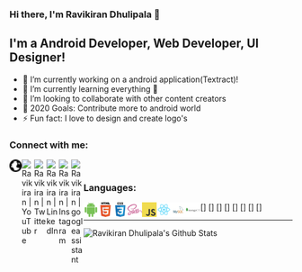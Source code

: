 ### Hi there, I'm Ravikiran Dhulipala 👋

## I'm a Android Developer, Web Developer, UI Designer!
- 🔭 I’m currently working on a android application(Textract)!
- 🌱 I’m currently learning everything 🤣
- 👯 I’m looking to collaborate with other content creators
- 🥅 2020 Goals: Contribute more to android world
- ⚡ Fun fact: I love to design and create logo's

### Connect with me:

[<img align="left" alt="ravikiran" width="22px" src="https://raw.githubusercontent.com/iconic/open-iconic/master/svg/globe.svg" />][website]
[<img align="left" alt="Ravikiran | YouTube" width="22px" src="https://cdn.jsdelivr.net/npm/simple-icons@v3/icons/youtube.svg" />][youtube]
[<img align="left" alt="Ravikiran | Twitter" width="22px" src="https://cdn.jsdelivr.net/npm/simple-icons@v3/icons/twitter.svg" />][twitter]
[<img align="left" alt="Ravikiran | LinkedIn" width="22px" src="https://cdn.jsdelivr.net/npm/simple-icons@v3/icons/linkedin.svg" />][linkedin]
[<img align="left" alt="Ravikiran | Instagram" width="22px" src="https://cdn.jsdelivr.net/npm/simple-icons@v3/icons/instagram.svg" />][instagram]
[<img align="left" alt="Ravikiran | googleassistant" width="22px" src="https://cdn.jsdelivr.net/npm/simple-icons@v3/icons/googleassistant.svg" />][g-assistant]
<br />

### Languages:

[<img align="left" alt="Visual Studio Code" width="26px" src="https://raw.githubusercontent.com/github/explore/80688e429a7d4ef2fca1e82350fe8e3517d3494d/topics/android/android.png" />]
[<img align="left" alt="HTML5" width="26px" src="https://raw.githubusercontent.com/github/explore/80688e429a7d4ef2fca1e82350fe8e3517d3494d/topics/html/html.png" />]
[<img align="left" alt="CSS3" width="26px" src="https://raw.githubusercontent.com/github/explore/80688e429a7d4ef2fca1e82350fe8e3517d3494d/topics/css/css.png" />]
[<img align="left" alt="Sass" width="26px" src="https://raw.githubusercontent.com/github/explore/80688e429a7d4ef2fca1e82350fe8e3517d3494d/topics/sass/sass.png" />]
[<img align="left" alt="JavaScript" width="26px" src="https://raw.githubusercontent.com/github/explore/80688e429a7d4ef2fca1e82350fe8e3517d3494d/topics/javascript/javascript.png" />]
[<img align="left" alt="React" width="26px" src="https://raw.githubusercontent.com/github/explore/80688e429a7d4ef2fca1e82350fe8e3517d3494d/topics/react/react.png" />]
[<img align="left" alt="MySQL" width="26px" src="https://raw.githubusercontent.com/github/explore/80688e429a7d4ef2fca1e82350fe8e3517d3494d/topics/mysql/mysql.png" />]
[<img align="left" alt="MongoDB" width="26px" src="https://raw.githubusercontent.com/github/explore/80688e429a7d4ef2fca1e82350fe8e3517d3494d/topics/mongodb/mongodb.png" />]

---
<img align="left" alt="Ravikiran Dhulipala's Github Stats" src="https://github-readme-stats.vercel.app/api?username=RAVIKIRAN-DHULIPALA&show_icons=true&hide_border=true" />

[website]: https://ravikirandhulipala.com
[twitter]: https://twitter.com/codeSTACKr
[youtube]: https://youtube.com/codeSTACKr
[instagram]: https://instagram.com/ravikiran_dhulipala/
[linkedin]: https://linkedin.com/in/ravikirandhulipala
[g-assistant]:https://assistant.google.com/services/a/uid/000000bb9a27968a?source=web
